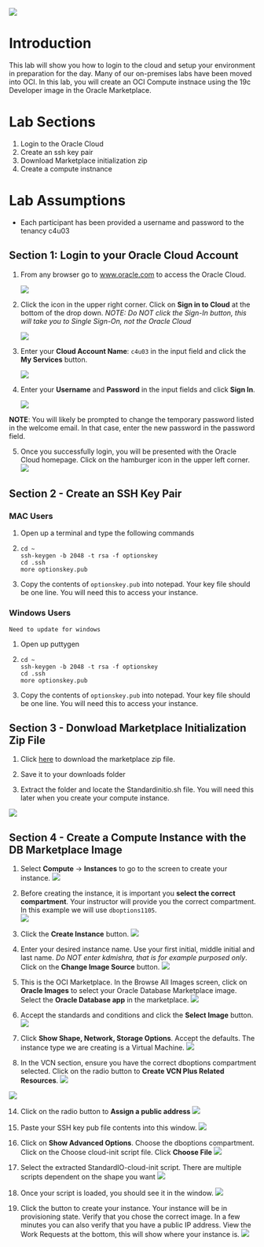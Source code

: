 ![](img/db-options-title.png)  

# Introduction #
This lab will show you how to login to the cloud and setup your environment in preparation for the day.  Many of our on-premises labs have been moved into OCI.  In this lab, you will create an OCI Compute instnace using the 19c Developer image in the Oracle Marketplace. 

# Lab Sections #
1. Login to the Oracle Cloud
2. Create an ssh key pair
3. Download Marketplace initialization zip
2. Create a compute instnance

# Lab Assumptions #
- Each participant has been provided a username and password to the tenancy c4u03


## Section 1: Login to your Oracle Cloud Account

1.  From any browser go to www.oracle.com to access the Oracle Cloud.

    ![](img/login-screen.png)

2. Click the icon in the upper right corner.  Click on **Sign in to Cloud** at the bottom of the drop down.  *NOTE:  Do NOT click the Sign-In button, this will take you to Single Sign-On, not the Oracle Cloud*

    ![](img/signup.png)    

3. Enter your **Cloud Account Name**: `c4u03` in the input field and click the **My Services** button. 

    ![](img/login-tenancy.png)  

4.  Enter your **Username** and **Password** in the input fields and click **Sign In**.

    ![](img/cloud-login.png) 

  **NOTE**: You will likely be prompted to change the temporary password listed in the welcome email. In that case, enter the new password in the password field.

5. Once you successfully login, you will be presented with the Oracle Cloud homepage.  Click on the hamburger icon in the upper left corner.
  ![](img/cloud-homepage.png) 

## Section 2 - Create an SSH Key Pair

### MAC Users ###
1.  Open up a terminal and type the following commands
2.  ````
    cd ~
    ssh-keygen -b 2048 -t rsa -f optionskey
    cd .ssh
    more optionskey.pub
    ````
3.  Copy the contents of `optionskey.pub` into notepad.  Your key file should be one line. You will need this to access your instance.  

### Windows Users ###

`Need to update for windows`
1.  Open up puttygen 
2.  ````
    cd ~
    ssh-keygen -b 2048 -t rsa -f optionskey
    cd .ssh
    more optionskey.pub
    ````
3.  Copy the contents of `optionskey.pub` into notepad.  Your key file should be one line. You will need this to access your instance.  

## Section 3 - Donwload Marketplace Initialization Zip File
1.  Click  [here](https://community.oracle.com/servlet/JiveServlet/download/1031489-6-462822/oci-db-app-script-examples.zip) to download the marketplace zip file.

2.  Save it to your downloads folder

3.  Extract the folder and locate the Standardinitio.sh file. You will need this later when you create your compute instance.

  ![](img/db-marketplace.png)


## Section 4 - Create a Compute Instance with the DB Marketplace Image

1. Select **Compute** -> **Instances** to go to the screen to create your instance.
  ![](img/compute-instance.png)

7. Before creating the instance, it is important you **select the correct compartment**.  Your instructor will provide you the correct compartment.  In this example we will use `dboptions1105`.  
![](img/create-compartment.png)

8. Click the **Create Instance** button.
![](img/create-compute.png)

9. Enter your desired instance name.  Use your first initial, middle initial and last name.  *Do NOT enter kdmishra, that is for example purposed only*.  Click on the **Change Image Source** button.
![](img/create-compute-2.png)

10.  This is the OCI Marketplace.  In the Browse All Images screen, click on **Oracle Images** to select your Oracle Database Marketplace image.  Select the **Oracle Database app** in the marketplace.
![](img/create-compute-3.png)

11. Accept the standards and conditions and click the **Select Image** button.
![](img/create-compute-4.png)

12. Click **Show Shape, Network, Storage Options**.  Accept the defaults.  The instance type we are creating is a Virtual Machine.
![](img/create-compute-5.png)

13.  In the VCN section, ensure you have the correct dboptions compartment selected.  Click on the radio button to **Create VCN Plus Related Resources**.
![](img/create-compute-6.png)

  ![](img/create-compute-7.png)

14.  Click on the radio button to **Assign a public address**
![](img/create-compute-8.png)

15.  Paste your SSH key pub file contents into this window.
![](img/create-compute-9.png)

16.  Click on **Show Advanced Options**.  Choose the dboptions compartment.  Click on the Choose cloud-init script file.  Click **Choose File**
![](img/create-compute-10.png)

17.  Select the extracted StandardIO-cloud-init script.  There are multiple scripts dependent on the shape you want
![](img/create-compute-11.png)

18.  Once your script is loaded, you should see it in the window.
![](img/create-compute-12.png)

19.  Click the button to create your instance.  Your instance will be in provisioning state.  Verify that you chose the correct image.  In a few minutes you can also verify that you have a public IP address.  View the Work Requests at the bottom, this will show where your instance is.
![](img/create-compute-13.png)

